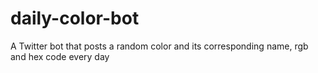 # daily-color-bot
A Twitter bot that posts a random color and its corresponding name, rgb and hex code every day
